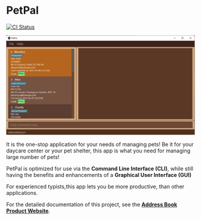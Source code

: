 # PetPal
[![CI Status](https://github.com/se-edu/addressbook-level3/workflows/Java%20CI/badge.svg)](https://github.com/AY2223S2-CS2103T-T14-2/tp/actions)

![Ui](docs/images/Ui.png)

It is the one-stop application for your needs of managing pets! Be it for your daycare center or your pet shelter,
this app is what you need for managing large number of pets!

PetPal is optimized for use via the **Command Line Interface (CLI)**, while still having the benefits and enhancements
of a **Graphical User Interface (GUI)**

For experienced typists,this app lets you be more productive, than other applications.

For the detailed documentation of this project, see the **[Address Book Product Website](https://ay2223s2-cs2103t-t14-2.github.io/tp/)**.
